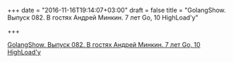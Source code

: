 +++
date = "2016-11-16T19:14:07+03:00"
draft = false
title = "GolangShow. Выпуск 082. В гостях Андрей Минкин. 7 лет Go, 10 HighLoad'у"

+++

<p><a href="http://golangshow.com/episode/2016/11-09-082/">GolangShow. Выпуск 082. В гостях Андрей Минкин. 7 лет Go, 10 HighLoad'у</a></p>
